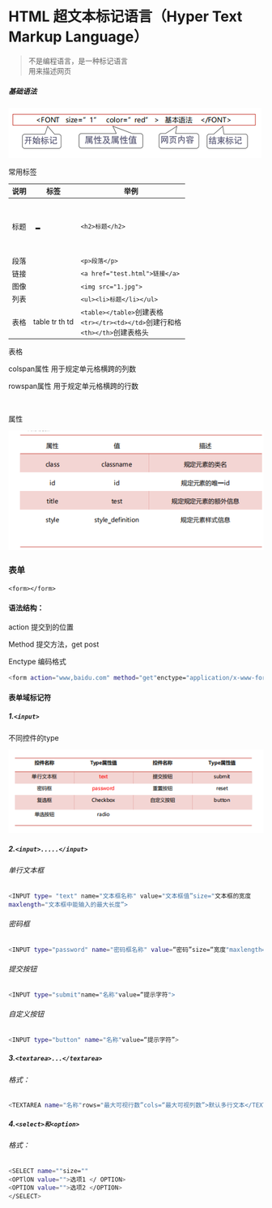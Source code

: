 # HTML 超文本标记语言（Hyper Text Markup Language）

> 不是编程语言，是一种标记语言  
> 用来描述网页

##### 基础语法

​![image](assets/image-20241016223240-jkf546o.png)​

常用标签

|说明|标签|举例|
| ------| ----------------| --------------------------------------------|
|标题|<h1>-<h6>|​`<h2>标题</h2>`​|
|段落|<p>|​`<p>段落</p>`​|
|链接|<a>|​`<a href="test.html">链接</a>`​<br />|
|图像|<img>|​`<img src="1.jpg">`​|
|列表|<ul><ol>|​`<ul><li>标题</li></ul>`​|
|表格|table tr th td|​`<table></table>`​创建表格<br />`<tr></tr><td></td>`​创建行和格<br />`<th></th>`​创建表格头<br />|

表格 

colspan属性  用于规定单元格横跨的列数  

rowspan属性 用于规定单元格横跨的行数

‍

属性

​![image](assets/image-20241016225204-aayj03k.png)​

### 表单

​`<form></form>`​

#### 语法结构：

action 提交到的位置

Method 提交方法，get post

Enctype  编码格式

```bash
<form action="www,baidu.com" method="get"enctype="application/x-www-form-urlencoded">
```

#### 表单域标记符

##### 1.`<input>`​

不同控件的type

​![image](assets/image-20241016224427-jeianli.png)​

##### 2.`<input>.....</input>`​​

###### 单行文本框

```bash
<INPUT type= "text" name="文本框名称" value="文本框值”size="文本框的宽度
maxlength="文本框中能输入的最大长度”>
```

###### 密码框

```bash
<INPUT type="password" name="密码框名称" value=“密码”size=“宽度"maxlength="能输入的最大长度”>
```

###### 提交按钮

```bash
<INPUT type="submit"name="名称"value=“提示字符">
```

###### 自定义按钮

```bash
<INPUT type="button" name="名称"value=“提示字符”>
```

##### 3.`<textarea>...</textarea>`​​​

###### 格式：

```bash
<TEXTAREA name="名称"rows="最大可视行数”cols=“最大可视列数”>默认多行文本</TEXTAREA>
```

##### 4.`<select>和<option>`​​

###### 格式：

```bash
<SELECT name=""size=""
<OPTlON value="">选项1 </ OPTION>
<OPTION value="">选项2 </OPTION>
</SELECT>
```

‍
